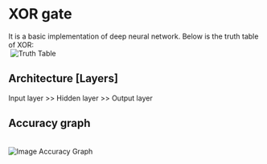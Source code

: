 # XOR gate 

It is a basic implementation of deep neural network. Below is the truth table of XOR:<br/>
&nbsp;![Truth Table](https://www.electronicshub.org/wp-content/uploads/2015/07/TRUTH-TABLE-1.jpg)


## Architecture [Layers] 
Input layer >> Hidden layer >> Output layer

## Accuracy graph
<br/>
<img src="graphs.jpeg" alt="Image Accuracy Graph" style="float: left; margin-right: 10px;" />

